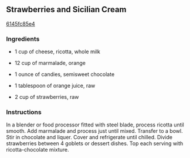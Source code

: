 ## Strawberries and Sicilian Cream

[6145fc85e4](http://www.food.com/recipe/strawberries-and-sicilian-cream-159820)

### Ingredients

 - 1 cup of cheese, ricotta, whole milk

 - 12 cup of marmalade, orange

 - 1 ounce of candies, semisweet chocolate

 - 1 tablespoon of orange juice, raw

 - 2 cup of strawberries, raw

### Instructions

In a blender or food processor fitted with steel blade, process ricotta until smooth. Add marmalade and process just until mixed. Transfer to a bowl. Stir in chocolate and liquer. Cover and refrigerate until chilled. Divide strawberries between 4 goblets or dessert dishes. Top each serving with ricotta-chocolate mixture.